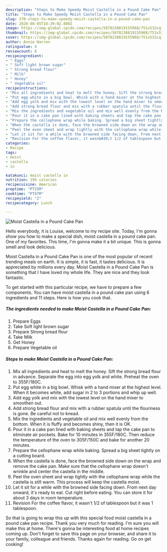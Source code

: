 ```yaml
---
description: "Steps to Make Speedy Moist Castella in a Pound Cake Pan"
title: "Steps to Make Speedy Moist Castella in a Pound Cake Pan"
slug: 370-steps-to-make-speedy-moist-castella-in-a-pound-cake-pan
date: 2020-08-05T18:39:02.888Z
image: https://img-global.cpcdn.com/recipes/5870238819155968/751x532cq70/moist-castella-in-a-pound-cake-pan-recipe-main-photo.jpg
thumbnail: https://img-global.cpcdn.com/recipes/5870238819155968/751x532cq70/moist-castella-in-a-pound-cake-pan-recipe-main-photo.jpg
cover: https://img-global.cpcdn.com/recipes/5870238819155968/751x532cq70/moist-castella-in-a-pound-cake-pan-recipe-main-photo.jpg
author: Annie Warren
ratingvalue: 4
reviewcount: 6
recipeingredient:
- " Eggs"
- " Soft light brown sugar"
- " Strong bread flour"
- " Milk"
- " Honey"
- " Vegetable oil"
recipeinstructions:
- "Mix all ingredients and heat to melt the honey. Sift the strong bread flour in advance. Separate the egg into egg yolk and white. Preheat the oven to 355F/180C."
- "Put egg white in a big bowl. Whisk with a hand mixer at the highest level. When it becomes white, add sugar in 2 to 3 portions and whip up well."
- "Add egg yolk and mix with the lowest level on the hand mixer to smoothen out."
- "Add strong bread flour and mix with a rubber spatula until the flouriness is gone. Be careful not to knead."
- "Mix the ingredients and vegetable oil and mix well evenly from the bottom. When it is fluffy and becomes shiny, then it is OK."
- "Pour it in a cake pan lined with baking sheets and tap the cake pan to eliminate air pockets. Bake for 10 minutes in 355F/180C. Then reduce the temperature of the oven to 305F/150C and bake for another 20 minutes."
- "Prepare the cellophane wrap while baking. Spread a big sheet tightly on a cutting board."
- "When the castella is done, face the browned side down on the wrap and remove the cake pan. Make sure that the cellophane wrap doesn&#39;t wrinkle and center the castella in the middle."
- "Peel the oven sheet and wrap tightly with the cellophane wrap while the castella is still warm. This process will keep the castella moist."
- "Let it sit for a while with the browned side facing down. From next day onward, it&#39;s ready to eat.  Cut right before eating. You can store it for about 3 days in room temperature."
- "Revision For the coffee flavor, it wasn&#39;t 1/2 of tablespoon but it was 1 tablespoon."
categories:
- Recipe
tags:
- moist
- castella
- in

katakunci: moist castella in 
nutrition: 194 calories
recipecuisine: American
preptime: "PT25M"
cooktime: "PT47M"
recipeyield: "2"
recipecategory: Lunch

---
```



![Moist Castella in a Pound Cake Pan](https://img-global.cpcdn.com/recipes/5870238819155968/751x532cq70/moist-castella-in-a-pound-cake-pan-recipe-main-photo.jpg)

Hello everybody, it is Louise, welcome to my recipe site. Today, I'm gonna show you how to make a special dish, moist castella in a pound cake pan. One of my favorites. This time, I'm gonna make it a bit unique. This is gonna smell and look delicious.

Moist Castella in a Pound Cake Pan is one of the most popular of recent trending meals on earth. It is simple, it is fast, it tastes delicious. It is appreciated by millions every day. Moist Castella in a Pound Cake Pan is something that I have loved my whole life. They are nice and they look fantastic.




To get started with this particular recipe, we have to prepare a few components. You can have moist castella in a pound cake pan using 6 ingredients and 11 steps. Here is how you cook that.

<!--inarticleads1-->

##### The ingredients needed to make Moist Castella in a Pound Cake Pan:

1. Prepare  Eggs
1. Take  Soft light brown sugar
1. Prepare  Strong bread flour
1. Take  Milk
1. Get  Honey
1. Prepare  Vegetable oil




<!--inarticleads2-->

##### Steps to make Moist Castella in a Pound Cake Pan:

1. Mix all ingredients and heat to melt the honey. Sift the strong bread flour in advance. Separate the egg into egg yolk and white. Preheat the oven to 355F/180C.
1. Put egg white in a big bowl. Whisk with a hand mixer at the highest level. When it becomes white, add sugar in 2 to 3 portions and whip up well.
1. Add egg yolk and mix with the lowest level on the hand mixer to smoothen out.
1. Add strong bread flour and mix with a rubber spatula until the flouriness is gone. Be careful not to knead.
1. Mix the ingredients and vegetable oil and mix well evenly from the bottom. When it is fluffy and becomes shiny, then it is OK.
1. Pour it in a cake pan lined with baking sheets and tap the cake pan to eliminate air pockets. Bake for 10 minutes in 355F/180C. Then reduce the temperature of the oven to 305F/150C and bake for another 20 minutes.
1. Prepare the cellophane wrap while baking. Spread a big sheet tightly on a cutting board.
1. When the castella is done, face the browned side down on the wrap and remove the cake pan. Make sure that the cellophane wrap doesn&#39;t wrinkle and center the castella in the middle.
1. Peel the oven sheet and wrap tightly with the cellophane wrap while the castella is still warm. This process will keep the castella moist.
1. Let it sit for a while with the browned side facing down. From next day onward, it&#39;s ready to eat.  Cut right before eating. You can store it for about 3 days in room temperature.
1. Revision For the coffee flavor, it wasn&#39;t 1/2 of tablespoon but it was 1 tablespoon.




So that is going to wrap this up with this special food moist castella in a pound cake pan recipe. Thank you very much for reading. I'm sure you will make this at home. There's gonna be interesting food at home recipes coming up. Don't forget to save this page on your browser, and share it to your family, colleague and friends. Thanks again for reading. Go on get cooking!
